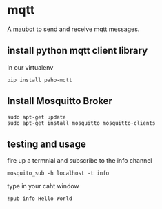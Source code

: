 # mqtt
A [maubot](https://github.com/maubot/maubot) to send and receive mqtt messages.

## install python mqtt client library

In our virtualenv
```
pip install paho-mqtt
```

## Install Mosquitto Broker 

```
sudo apt-get update
sudo apt-get install mosquitto mosquitto-clients
```

## testing and usage

fire up a termnial and subscribe to the info channel
```
mosquito_sub -h localhost -t info
```

type in your caht window
```
!pub info Hello World
```